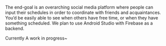 The end-goal is an overarching social media platform where people can input their schedules in order to coordinate with friends and acquaintances. You’d be easily able to see when others have free time, or when they have something scheduled. We plan to use Android Studio with Firebase as a backend.

Currently A work in progress~

